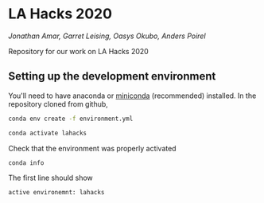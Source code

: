 # LA Hacks 2020
*Jonathan Amar, Garret Leising, Oasys Okubo, Anders Poirel*

Repository for our work on LA Hacks 2020


## Setting up the development environment

You'll need to have anaconda or [miniconda](https://docs.conda.io/en/latest/miniconda.html) (recommended) installed.
In the repository cloned from github,

```bash
conda env create -f environment.yml
```
```bash
conda activate lahacks
```
Check that the environment was properly activated
```bash
conda info
```
The first line should show
```
active environemnt: lahacks
```
